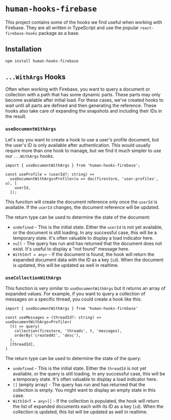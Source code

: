 # `human-hooks-firebase`

This project contains some of the hooks we find useful when working with Firebase. They are all written in TypeScript and use the popular `react-firebase-hooks` package as a base.

## Installation

```bash
npm install human-hooks-firebase
```

## `...WithArgs` Hooks

Often when working with Firebase, you want to query a document or collection with a path that has some dynamic parts. These parts may only become available after initial load. For these cases, we've created hooks to wait until all parts are defined and then generating the reference. These hooks also take care of expanding the snapshots and including their IDs in the result.

### `useDocumentWithArgs`

Let's say you want to create a hook to use a user's profile document, but the user's ID is only available after authentication. This would usually require more than one hook to manage, but we find it much simpler to use our `...WithArgs` hooks.

```tsx
import { useDocumentWithArgs } from 'human-hooks-firebase';

const useProfile = (userId?: string) =>
  useDocumentWithArgs<Profile>(u => doc(firestore, 'user-profiles', u), [
    userId,
  ]);
```

This function will create the document reference only once the `userId` is available. If the `userId` changes, the document reference will be updated.

The return type can be used to determine the state of the document:

- `undefined` - This is the initial state. Either the `userId` is not yet available, or the document is still loading. In any successful case, this will be a temporary state. It's often valuable to display a load indicator here.
- `null` - The query has run and has returned that the document does not exist. It's useful to display a "not found" message here.
- `WithId<T = any>` - If the document is found, the hook will return the expanded document data with the ID as a key (`id`). When the document is updated, this will be updated as well in realtime.

### `useCollectionWithArgs`

This function is very similar to `useDocumentWithArgs` but it returns an array of expanded values. For example, if you want to query a collection of messages on a specific thread, you could create a hook like this:

```tsx
import { useDocumentWithArgs } from 'human-hooks-firebase'

const useMessages = (threadId?: string) => useDocumentWithArgs<Profile>(
  (t) => query(
    collection(firestore, 'threads', t, 'messages),
    orderBy('createdAt', 'desc'),
  ),
  [threadId],
)
```

The return type can be used to determine the state of the query:

- `undefined` - This is the initial state. Either the `threadId` is not yet available, or the query is still loading. In any successful case, this will be a temporary state. It's often valuable to display a load indicator here.
- `[]` (empty array) - The query has run and has returned that the collection is empty. You might want to display an empty state in this case.
- `WithId<T = any>[]` - If the collection is populated, the hook will return the list of expanded documents each with its ID as a key (`id`). When the collection is updated, this list will be updated as well in realtime.
